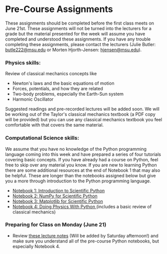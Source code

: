 # Pre-Course Assignments

These assignments should be completed before the first class meets on June 21st.  These assignments will not be turned into the lecturers for a grade but the material presented for the week will assume you have completed and understood these assignments.  If you have any trouble completing these assignments, please contact the lecturers (Julie Butler: butle222@msu.edu or Morten Hjorth-Jensen: hjensen@msu.edu).

### Physics skills:
Review of classical mechanics concepts like
- Newton's laws and the basic equations of motion
- Forces, potentials, and how they are related
- Two-body problems, especially the Earth-Sun system
- Harmonic Oscillator

Suggested readings and pre-recorded lectures will be added soon.  We will be working out of the Taylor's classical mechanics textbook (a PDF copy will be provided) but you can use any classical mechanics textbook you feel comfortable with that covers the same material.

### Computational Science skills:
We assume that you have no knowledge of the Python programming language coming into this week and have prepared a series of four tutorials covering basic concepts.  If you have already had a course on Python, feel free to skip over any material you know.  If you are new to learning Python there are some additional resources at the end of Notebook 1 that may also be helpful.  These are longer than the notebooks assigned below but give you a more through introduction to the Python programming language.

* [Notebook 1: Introduction to Scientific Python](docs/src/JuliesMaterial/IntroductionToScientificPython.ipynb)
* [Notebook 2: NumPy for Scientific Python](docs/src/JuliesMaterial/NumpyForScientificPythonipynb.ipynb) 
* [Notebook 3: Matplotlib for Scientific Python](docs/src/JuliesMaterial/MatplotlibForScientificPython.ipynb)
* [Notebook 4: Doing Physics With Python ](docs/src/JuliesMaterial/PhysicsWithPython-2.ipynb)(includes a basic review of classical mechanics) 

### Preparing for Class on Monday (June 21)
* Review [these lecture notes](docs/src/JuliesMaterial/Day1.ipynb) (Will be added by Saturday afternoon!) and make sure you understand all of the pre-course Python notebooks, but especially Notebook 4.
